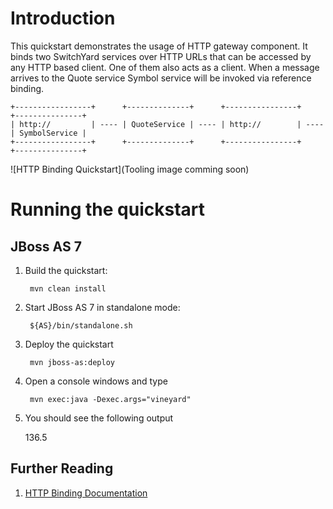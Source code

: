 Introduction
============
This quickstart demonstrates the usage of HTTP gateway component. It binds two SwitchYard services
over HTTP URLs that can be accessed by any HTTP based client. One of them also acts as a client.
When a message arrives to the Quote service Symbol service will be invoked via reference binding.

```
+-----------------+      +--------------+      +----------------+      +---------------+
| http://         | ---- | QuoteService | ---- | http://        | ---- | SymbolService |
+-----------------+      +--------------+      +----------------+      +---------------+
```

![HTTP Binding Quickstart](Tooling image comming soon)


Running the quickstart
======================

JBoss AS 7
----------
1. Build the quickstart:

        mvn clean install

2. Start JBoss AS 7 in standalone mode:

        ${AS}/bin/standalone.sh

3. Deploy the quickstart

        mvn jboss-as:deploy

4. Open a console windows and type

        mvn exec:java -Dexec.args="vineyard"

5. You should see the following output

    136.5

## Further Reading

1. [HTTP Binding Documentation](https://docs.jboss.org/author/display/SWITCHYARD/HTTP)
